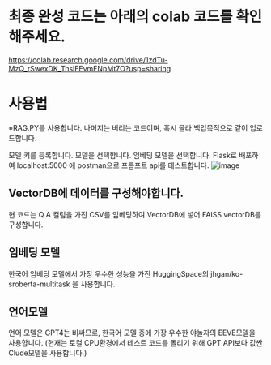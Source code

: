 # 최종 완성 코드는 아래의 colab 코드를 확인해주세요.
https://colab.research.google.com/drive/1zdTu-MzQ_rSwexDK_TnslFEvmFNpMt7O?usp=sharing

# 사용법
※RAG.PY를 사용합니다. 나머지는 버리는 코드이며, 혹시 몰라 백업목적으로 같이 업로드합니다.

모델 키를 등록합니다.
모델을 선택합니다.
임베딩 모델을 선택합니다.
Flask로 배포하여 localhost:5000 에 postman으로 프롬프트 api를 테스트합니다.
![image](https://github.com/user-attachments/assets/750fa5c9-2976-4f3a-8503-96bc2f27d3b7)

## VectorDB에 데이터를 구성해야합니다.
현 코드는 Q A 컬럼을 가진 CSV를 임베딩하여 VectorDB에 넣어 FAISS vectorDB를 구성합니다.

## 임베딩 모델
한국어 임베딩 모델에서 가장 우수한 성능을 가진 HuggingSpace의 jhgan/ko-sroberta-multitask 을 사용합니다.

## 언어모델
언어 모델은 GPT4는 비싸므로, 한국어 모델 중에 가장 우수한 야놀자의 EEVE모델을 사용합니다.
(현재는 로컬 CPU환경에서 테스트 코드를 돌리기 위해 GPT API보다 값싼 Clude모델을 사용합니다.)

